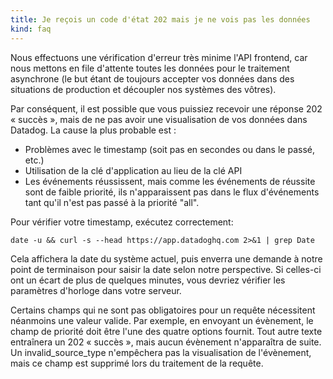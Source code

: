 ```yaml
---
title: Je reçois un code d'état 202 mais je ne vois pas les données
kind: faq
---
```


Nous effectuons une vérification d'erreur très minime l'API frontend, car nous mettons en file d'attente toutes les données pour le traitement asynchrone (le but étant de toujours accepter vos données dans des situations de production et découpler nos systèmes des vôtres).

Par conséquent, il est possible que vous puissiez recevoir une réponse 202 « succès », mais de ne pas avoir une visualisation de vos données dans Datadog. La cause la plus probable est :

* Problèmes avec le timestamp (soit pas en secondes ou dans le passé, etc.)
* Utilisation de la clé d'application au lieu de la clé API
* Les événements réussissent, mais comme les événements de réussite sont de faible priorité, ils n'apparaissent pas dans le flux d'événements tant qu'il n'est pas passé à la priorité "all".

Pour vérifier votre timestamp, exécutez correctement:
```
date -u && curl -s --head https://app.datadoghq.com 2>&1 | grep Date
```

Cela affichera la date du système actuel, puis enverra une demande à notre point de terminaison pour saisir la date selon notre perspective. Si celles-ci ont un écart de plus de quelques minutes, vous devriez vérifier les paramètres d'horloge dans votre serveur.

Certains champs qui ne sont pas obligatoires pour un requête nécessitent néanmoins une valeur valide. Par exemple, en envoyant un évènement, le champ de priorité doit être l'une des quatre options fournit. Tout autre texte entraînera un 202 « succès », mais aucun évènement n'apparaîtra de suite. Un invalid_source_type n'empêchera pas la visualisation de l'évènement, mais ce champ est supprimé lors du traitement de la requête.

